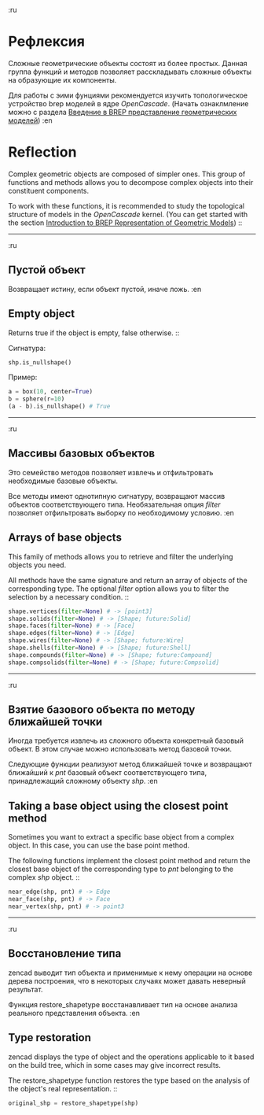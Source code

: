 :ru
# Рефлексия
Сложные геометрические объекты состоят из более простых. Данная группа функций и методов позволяет расскладывать сложные объекты на образующие их компоненты.

Для работы с эими фунциями рекомендуется изучить топологическое устройство brep моделей в ядре _OpenCascade_. (Начать ознаклмление можно с раздела [Введение в BREP представление геометрических моделей](geomcore.html))
:en
# Reflection
Complex geometric objects are composed of simpler ones. This group of functions and methods allows you to decompose complex objects into their constituent components.

To work with these functions, it is recommended to study the topological structure of models in the _OpenCascade_ kernel. (You can get started with the section [Introduction to BREP Representation of Geometric Models](geomcore.html)) 
::

---------------------------
:ru
## Пустой объект
Возвращает истину, если объект пустой, иначе ложь.
:en
## Empty object
Returns true if the object is empty, false otherwise.
::

Сигнатура:
```python
shp.is_nullshape()
```
Пример:
```python
a = box(10, center=True)
b = sphere(r=10)
(a - b).is_nullshape() # True
```

---------------------------
:ru
## Массивы базовых объектов
Это семейство методов позволяет извлечь и отфильтровать необходимые базовые объекты. 

Все методы имеют однотипную сигнатуру, возвращают массив объектов соответствующего типа. Необязательная опция _filter_ позволяет отфильтровать выборку по необходимому условию.
:en
## Arrays of base objects
This family of methods allows you to retrieve and filter the underlying objects you need.

All methods have the same signature and return an array of objects of the corresponding type. The optional _filter_ option allows you to filter the selection by a necessary condition. 
::
```python
shape.vertices(filter=None) # -> [point3]
shape.solids(filter=None) # -> [Shape; future:Solid] 
shape.faces(filter=None) # -> [Face]
shape.edges(filter=None) # -> [Edge]
shape.wires(filter=None) # -> [Shape; future:Wire]
shape.shells(filter=None) # -> [Shape; future:Shell]
shape.compounds(filter=None) # -> [Shape; future:Compound]
shape.compsolids(filter=None) # -> [Shape; future:Compsolid]
```

---------------------------------------------------
:ru
## Взятие базового объекта по методу ближайшей точки
Иногда требуется извлечь из сложного объекта конкретный базовый объект. 
В этом случае можно использовать метод базовой точки.  

Следующие функции реализуют метод ближайшей точке и возвращают ближайший к _pnt_ базовый объект соответствующего типа, принадлежащий сложному объекту _shp_.
:en
## Taking a base object using the closest point method
Sometimes you want to extract a specific base object from a complex object.
In this case, you can use the base point method.

The following functions implement the closest point method and return the closest base object of the corresponding type to _pnt_ belonging to the complex _shp_ object. 
::

```python
near_edge(shp, pnt) # -> Edge
near_face(shp, pnt) # -> Face
near_vertex(shp, pnt) # -> point3
```

---
:ru
## Восстановление типа
zencad выводит тип объекта и применимые к нему операции на основе дерева построения, что в некоторых случаях может давать неверный результат.

Функция restore_shapetype восстанавливает тип на основе анализа реального представления объекта. 
:en
## Type restoration
zencad displays the type of object and the operations applicable to it based on the build tree, which in some cases may give incorrect results.

The restore_shapetype function restores the type based on the analysis of the object's real representation. 
::

```python
original_shp = restore_shapetype(shp)
```